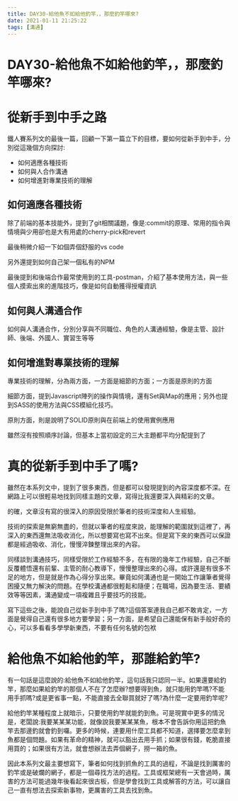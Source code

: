 ```yaml
---
title: DAY30-給他魚不如給他釣竿，，那麼釣竿哪來?
date: 2021-01-11 21:25:22
tags: [溝通]
---
```

# DAY30-給他魚不如給他釣竿，，那麼釣竿哪來?

# 從新手到中手之路

鐵人賽系列文的最後一篇，回顧一下第一篇立下的目標，要如何從新手到中手，分別從這幾個方向探討:

- 如何適應各種技術
- 如何與人合作溝通
- 如何增進對專業技術的理解

## 如何適應各種技術

除了前端的基本技能外，提到了git相關議題，像是:commit的原理、常用的指令與情境與少用卻也是大有用處的cherry-pick和revert

最後稍微介紹一下如個弄個舒服的vs code

另外還提到如何自己架一個私有的NPM

最後提到和後端合作最常使用到的工具-postman，介紹了基本使用方法，與一些個人摸索出來的進階技巧，像是如何自動獲得授權資訊

## 如何與人溝通合作

如何與人溝通合作，分別分享與不同職位、角色的人溝通經驗，像是主管、設計師、後端、外國人、實習生等等

## 如何增進對專業技術的理解

專業技術的理解，分為兩方面，一方面是細節的方面；一方面是原則的方面

細節方面，提到Javascript陣列的操作與情境，還有Set與Map的應用；另外也提到SASS的使用方法與CSS模組化技巧。

原則方面，則是說明了SOLID原則與在前端上的使用實例應用

雖然沒有按照順序討論，但基本上當初設定的三大主題都平均分配提到了

# 真的從新手到中手了嗎?

雖然在本系列文中，提到了很多東西，但是都可以發現提到的內容深度都不深。在網路上可以很輕易地找到同樣主題的文章，寫得比我還要深入與精彩的文章。

的確，文章沒有寫的很深入的原因受限於筆者的技術深度和人生經驗。

技術的探索是無窮無盡的，但就以筆者的程度來說，能理解的範圍就到這裡了，再深入的東西還無法吸收消化，所以想要寫也寫不出來。但是寫下來的東西可以保證都是經過吸收、消化，慢慢淬鍊整理出來的內容。

同樣談到溝通技巧，同樣受限於工作經驗不多，在有限的幾年工作經驗，自己不斷反覆體悟還有前輩、主管的耐心教導下，慢慢整理出來的心得。或許還是有很多不足的地方，但是就是作為心得分享出來。畢竟如何溝通也是一開始工作讓筆者覺得困擾又無力解決的問題。在學校溝通都很輕鬆和隨便；在職場，因為要生活、要績效等等因素，溝通變成一項複雜且乎要技巧的技能。

寫下這些之後，能說自己從新手到中手了嗎?這個答案連我自己都不敢肯定，一方面是覺得自己還有很多地方要學習；另一方面，是希望自己還能保有新手般好奇的心，可以多看看多學學新東西，不要有任何名號的包袱

# 給他魚不如給他釣竿，那誰給釣竿?

有一句話是這麼說的:給他魚不如給他釣竿，這句話我只認同一半。如果還要給釣竿，那麼如果給釣竿的那個人不在了怎麼辦?想要得到魚，就只能用釣竿嗎?不能用手抓嗎?或是更省事一點，不能直接去全聯買就好了嗎?為什麼一定要用釣竿呢?

給他釣竿某種程度上就暗示，只要使用釣竿就能釣到魚。可是現實中更多的情況是，老闆說:我要某某某功能，就像說我要某某某魚，根本不會告訴你用這把釣魚竿去那邊釣就會釣到囉。更多的時候，連要用什麼工具都不知道，選擇要怎麼拿到魚都是個問題。如果有革命的精神，就可以豁出去用手抓；如果很有錢，乾脆直接用買的；如果很有方法，就會想辦法去弄個網子，撈一箱的魚。

因此本系列文最主要想寫下，筆者如何找到抓魚的工具的過程，不論是找到厲害的釣竿或是破爛的網子，都是一個尋找方法的過程。工具或框架總有一天會過時，厲害的方法可能過幾年後看起來很古板，但是學會找到工具或解答的方法，可以讓自己一直有想法去探索新事物，更厲害的工具去找到魚。